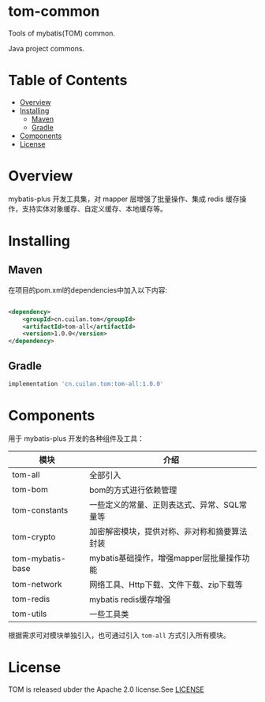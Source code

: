 # tom-common

Tools of mybatis(TOM) common.

Java project commons.

# Table of Contents

- [Overview](#overview)
- [Installing](#installing)
  * [Maven](#maven)
  * [Gradle](#gradle)
- [Components](#components)
- [License](#license)

# Overview

mybatis-plus 开发工具集，对 mapper 层增强了批量操作、集成 redis 缓存操作，支持实体对象缓存、自定义缓存、本地缓存等。

# Installing

## Maven

在项目的pom.xml的dependencies中加入以下内容:

```xml

<dependency>
    <groupId>cn.cuilan.tom</groupId>
    <artifactId>tom-all</artifactId>
    <version>1.0.0</version>
</dependency>
```

## Gradle

```groovy
implementation 'cn.cuilan.tom:tom-all:1.0.0'
```

# Components

用于 mybatis-plus 开发的各种组件及工具：

| 模块               | 介绍                          |
|------------------|-----------------------------|
| tom-all          | 全部引入                        |
| tom-bom          | bom的方式进行依赖管理                |
| tom-constants    | 一些定义的常量、正则表达式、异常、SQL常量等     |
| tom-crypto       | 加密解密模块，提供对称、非对称和摘要算法封装      |
| tom-mybatis-base | mybatis基础操作，增强mapper层批量操作功能 |
| tom-network      | 网络工具、Http下载、文件下载、zip下载等     |
| tom-redis        | mybatis redis缓存增强           |
| tom-utils        | 一些工具类                       |

根据需求可对模块单独引入，也可通过引入 `tom-all` 方式引入所有模块。

# License

TOM is released ubder the Apache 2.0 license.See [LICENSE](https://github.com/cuilan/tom-common/blob/master/LICENSE)